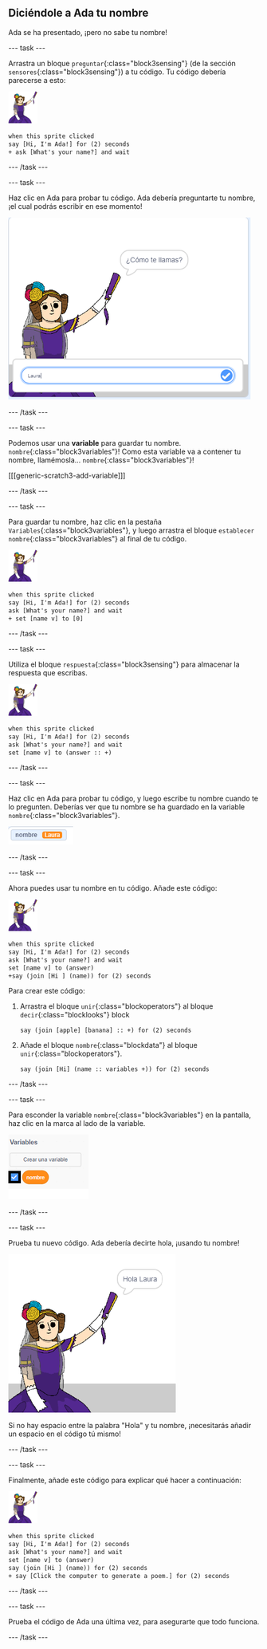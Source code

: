 ## Diciéndole a Ada tu nombre

Ada se ha presentado, ¡pero no sabe tu nombre!

\--- task \---

Arrastra un bloque `preguntar`{:class="block3sensing"} (de la sección `sensores`{:class="block3sensing"}) a tu código. Tu código debería parecerse a esto:

![objeto ada](images/ada-sprite.png)

```blocks3
when this sprite clicked
say [Hi, I'm Ada!] for (2) seconds
+ ask [What's your name?] and wait
```

\--- /task \---

\--- task \---

Haz clic en Ada para probar tu código. Ada debería preguntarte tu nombre, ¡el cual podrás escribir en ese momento!

![imagen ada preguntando cómo te llamas](images/poetry-input.png)

\--- /task \---

\--- task \---

Podemos usar una **variable** para guardar tu nombre. `nombre`{:class="block3variables"}! Como esta variable va a contener tu nombre, llamémosla... `nombre`{:class="block3variables"}!

[[[generic-scratch3-add-variable]]]

\--- /task \---

\--- task \---

Para guardar tu nombre, haz clic en la pestaña `Variables`{:class="block3variables"}, y luego arrastra el bloque `establecer nombre`{:class="block3variables"} al final de tu código.

![objeto ada](images/ada-sprite.png)

```blocks3
when this sprite clicked
say [Hi, I'm Ada!] for (2) seconds
ask [What's your name?] and wait
+ set [name v] to [0]
```

\--- /task \---

\--- task \---

Utiliza el bloque `respuesta`{:class="block3sensing"} para almacenar la respuesta que escribas.

![objeto ada](images/ada-sprite.png)

```blocks3
when this sprite clicked
say [Hi, I'm Ada!] for (2) seconds
ask [What's your name?] and wait
set [name v] to (answer :: +)
```

\--- /task \---

\--- task \---

Haz clic en Ada para probar tu código, y luego escribe tu nombre cuando te lo pregunten. Deberías ver que tu nombre se ha guardado en la variable `nombre`{:class="block3variables"}.

![captura de pantalla](images/poetry-name-test.png)

\--- /task \---

\--- task \---

Ahora puedes usar tu nombre en tu código. Añade este código:

![objeto ada](images/ada-sprite.png)

```blocks3
when this sprite clicked
say [Hi, I'm Ada!] for (2) seconds
ask [What's your name?] and wait
set [name v] to (answer)
+say (join [Hi ] (name)) for (2) seconds 
```

Para crear este código:

1. Arrastra el bloque `unir`{:class="blockoperators"} al bloque `decir`{:class="blocklooks"} block
    
    ```blocks3
    say (join [apple] [banana] :: +) for (2) seconds
    ```

2. Añade el bloque `nombre`{:class="blockdata"} al bloque `unir`{:class="blockoperators"}.
    
    ```blocks3
    say (join [Hi] (name :: variables +)) for (2) seconds
    ```

\--- /task \---

\--- task \---

Para esconder la variable `nombre`{:class="block3variables"} en la pantalla, haz clic en la marca al lado de la variable.

![marca variable nombre](images/poetry-tick-annotated.png)

\--- /task \---

\--- task \---

Prueba tu nuevo código. Ada debería decirte hola, ¡usando tu nombre!

![captura de pantalla](images/poetry-name-test2.png)

Si no hay espacio entre la palabra "Hola" y tu nombre, ¡necesitarás añadir un espacio en el código tú mismo!

\--- /task \---

\--- task \---

Finalmente, añade este código para explicar qué hacer a continuación:

![objeto ada](images/ada-sprite.png)

```blocks3
when this sprite clicked
say [Hi, I'm Ada!] for (2) seconds
ask [What's your name?] and wait
set [name v] to (answer)
say (join [Hi ] (name)) for (2) seconds 
+ say [Click the computer to generate a poem.] for (2) seconds 
```

\--- /task \---

\--- task \---

Prueba el código de Ada una última vez, para asegurarte que todo funciona.

\--- /task \---